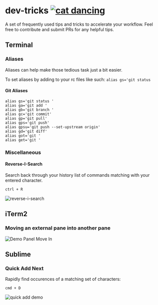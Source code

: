 # dev-tricks [![cat dancing](http://orig06.deviantart.net/3978/f/2009/295/a/4/dancin_cat_by_xxxruno_murochoxxx.gif)](http://xxxruno-murochoxxx.deviantart.com/gallery/)
A set of frequently used tips and tricks to accelerate your workflow. Feel free to contribute and submit PRs for any helpful tips.

## Terminal
### Aliases
Aliases can help make those tedious task just a bit easier.

To set aliases by adding to your rc files like such: `alias gs='git status`

#### Git Aliases
    alias gs='git status '
    alias ga='git add '
    alias gb='git branch '
    alias gc='git commit'
    alias gp='git pull'
    alias gps='git push'
    alias gpsu='git push --set-upstream origin'
    alias gd='git diff'
    alias got='git '
    alias get='git '

### Miscellaneous 
#### Reverse-I-Search
Search back through your history list of commands matching with your entered character.

    ctrl + R
![reverse-i-search](http://g.recordit.co/Et4oAhjoYl.gif)

## iTerm2
### Moving an external pane into another pane
![Demo Panel Move In](http://g.recordit.co/K1RGqlpGZX.gif)

## Sublime
### Quick Add Next
Rapidly find occurences of a matching set of characters:
    
    cmd + D
    
![quick add demo](http://g.recordit.co/y4ElMIkG3R.gif)
